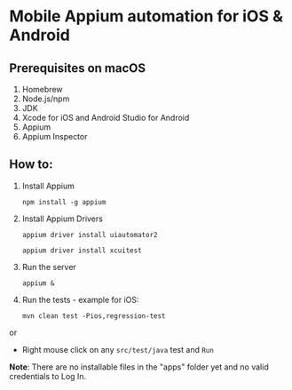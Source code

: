 # Mobile Appium automation for iOS & Android

## Prerequisites on macOS

1. Homebrew
2. Node.js/npm
3. JDK
4. Xcode for iOS and Android Studio for Android
5. Appium
6. Appium Inspector


## How to:
1. Install Appium

   `npm install -g appium`

2. Install Appium Drivers

    `appium driver install uiautomator2`

    `appium driver install xcuitest`

3. Run the server

    `appium &`

3. Run the tests - example for iOS:

    `mvn clean test -Pios,regression-test`

or
   * Right mouse click on any `src/test/java` test and `Run`




**Note**: There are no installable files in the "apps" folder yet and no valid credentials to Log In.
